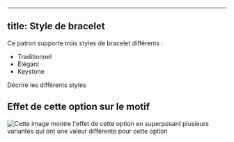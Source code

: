 ***

## title: Style de bracelet

Ce patron supporte trois styles de bracelet différents :

*   Traditionnel
*   Élégant
*   Keystone

<Fixme>Décrire les différents styles</Fixme>

## Effet de cette option sur le motif

![Cette image montre l'effet de cette option en superposant plusieurs variantes qui ont une valeur différente pour cette option](cornelius\_cuffstyle\_sample.svg "Effet de cette option sur le motif")
